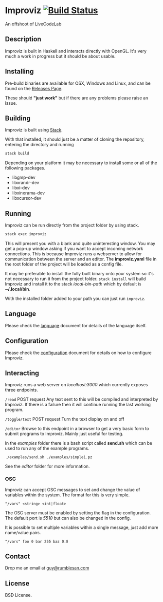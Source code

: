 # Improviz [![Build Status](https://travis-ci.org/rumblesan/improviz.svg?branch=master)](https://travis-ci.org/rumblesan/improviz)

An offshoot of LiveCodeLab


## Description

Improviz is built in Haskell and interacts directly with OpenGL. It's very much a work in progress but it should be about usable.


## Installing

Pre-build binaries are available for OSX, Windows and Linux, and can be found on the [Releases Page](https://github.com/rumblesan/improviz/releases).

These should **"just work"** but if there are any problems please raise an issue.


## Building

Improviz is built using [Stack](https://docs.haskellstack.org/en/stable/README/).

With that installed, it should just be a matter of cloning the repository, entering the directory and running

```bash
stack build
```

Depending on your platform it may be necessary to install some or all of the following packages.

* libgmp-dev
* libxrandr-dev
* libxi-dev
* libxinerama-dev
* libxcursor-dev


## Running

Improviz can be run directly from the project folder by using stack.

```bash
stack exec improviz
```

This will present you with a blank and quite uninteresting window. You may get a pop-up window asking if you want to accept incoming network connections. This is because Improviz runs a webserver to allow for communication between the server and an editor. The **improviz.yaml** file in the root folder of the project will be loaded as a config file.

It may be preferable to install the fully built binary onto your system so it's not necessary to run it from the project folder. `stack install` will build Improviz and install it to the stack _local-bin-path_ which by default is **~/.local/bin**.

With the installed folder added to your path you can just run `improviz`.


## Language

Please check the [language](docs/language.md) document for details of the language itself.


## Configuration

Please check the [configuration](docs/configuration.md) document for details on how to configure Improviz.


## Interacting

Improviz runs a web server on *localhost:3000* which currently exposes three endpoints.

`/read`
POST request
Any text sent to this will be compiled and interpreted by Improviz. If there is a failure then it will continue running the last working program.

`/toggle/text`
POST request
Turn the text display on and off

`/editor`
Browse to this endpoint in a browser to get a very basic form to submit programs to Improviz. Mainly just useful for testing.

In the *examples* folder there is a bash script called **send.sh** which can be used to run any of the example programs.

`./examples/send.sh ./examples/simple1.pz`

See the *editor* folder for more information.

### OSC

Improviz can accept OSC messages to set and change the value of variables within the system. The format for this is very simple.

`"/vars" <string> <int|float>`

The OSC server must be enabled by setting the flag in the configuration. The default port is *5510* but can also be changed in the config.

It is possible to set multiple variables within a single message, just add more name/value pairs.

`"/vars" foo 0 bar 255 baz 0.8`


## Contact

Drop me an email at guy@rumblesan.com


## License

BSD License.

